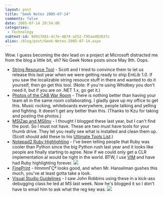```yaml
---
layout: post
title: "Geek Notes 2005-07-14"
comments: false
date: 2005-07-14 20:54:00
categories:
 - Technology
subtext-id: 9d917881-4c7e-4874-a252-f95aad02837c
alias: /blog/post/Geek-Notes-2005-07-14.aspx
---
```



Wow. I guess becoming the dev lead on a project at Microsoft distracted me from the blog a little bit, eh? No Geek Notes posts since May 9th. Oops.

  * [String Resource Tool](http://practices.gotdotnet.com/releases/viewuploads.aspx?id=295a464a-6072-4e25-94e2-91be63527327) - Scott and I tried to convince them to let us release this last year when we were getting ready to ship EntLib 1.0. If you saw the localizable string resouce stuff in there and wanted to do it yourself, then go get this tool. (Note: If you're using Whidbey you don't need it, but if you are on .NET 1.x, go get it.)
  * [Photos of the CAB War Room](http://weblogs.asp.net/cazzu/archive/2005/07/08/PAGWarRoom.aspx) - There is nothing better than having your team all in the same room collaborating. I gladly gave up my office to get this. Music rocking, whiteboards everywhere, people talking and yelling and fighting. It doesn't get any better than this. (Thanks to Kzu for taking and posting the photos.)
  * [MSIZap and MSIInv](http://blogs.msdn.com/brada/archive/2005/06/24/432209.aspx) - I thought I blogged these last year, but I can't find the post. So I must not have. These are two must have tools for your thumb drive. They let you really see what is installed and clean them up. (Scott should add these to his [Ultimate Tools List](http://www.hanselman.com/tools/).)
  * [Notepad2 Ruby Highlighting](http://www.hanselman.com/blog/PermaLink,guid,c853b26b-89b4-435a-968e-894557a3acb5.aspx) - I've been telling people that Ruby was cooler than Python since the big Python rush last year and it looks like people are finally starting to agree. Now if we could only get a CLR implementation al would be right in the world. BTW, I use [VIM](http://www.vim.org/) and have had Ruby highlighting forever. ![](http://www.peterprovost.org/Files/smile3.gif)
  * [FinePrint](http://fineprint.com/products/fineprint/index.html) - HmmmΓÇª looks good, and when Mr. Hanselman gushes this much, you've at least gotta take a look.
  * [Visual Studio Guidelines](http://wintellect.com/WEBLOGS/wintellect/archive/2005/06/24/2033.aspx) - I saw John Robbins using these in a kick-ass debugging class he led at MS last week. Now he's blogged it so I don't have to email him to ask what the reg key was. ![](http://www.peterprovost.org/Files/smile1.gif)
